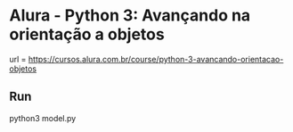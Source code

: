 # Alura - Python 3: Avançando na orientação a objetos

url = https://cursos.alura.com.br/course/python-3-avancando-orientacao-objetos

## Run

python3 model.py
